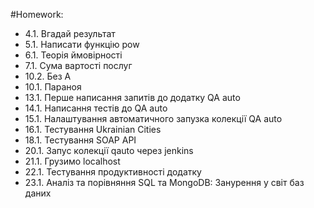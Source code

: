 #Homework:
- 4.1. Вгадай результат
- 5.1. Написати функцію pow
- 6.1. Теорія ймовірності 
- 7.1. Сума вартості послуг
- 10.2. Без А
- 10.1. Параноя
- 13.1. Перше написання запитів до додатку QA auto
- 14.1. Написання тестів до QA auto
- 15.1. Налаштування автоматичного запузка колекції QA auto
- 16.1. Тестування Ukrainian Cities
- 18.1. Тестування SOAP API
- 20.1. Запус колекції qauto через jenkins
- 21.1. Грузимо localhost
- 22.1. Тестування продуктивності додатку
- 23.1. Аналіз та порівняння SQL та MongoDB: Занурення у світ баз даних
